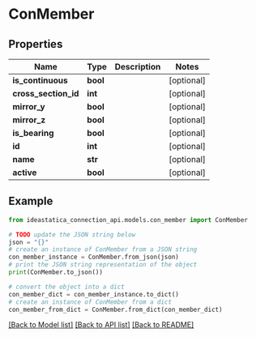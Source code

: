 # ConMember


## Properties

Name | Type | Description | Notes
------------ | ------------- | ------------- | -------------
**is_continuous** | **bool** |  | [optional] 
**cross_section_id** | **int** |  | [optional] 
**mirror_y** | **bool** |  | [optional] 
**mirror_z** | **bool** |  | [optional] 
**is_bearing** | **bool** |  | [optional] 
**id** | **int** |  | [optional] 
**name** | **str** |  | [optional] 
**active** | **bool** |  | [optional] 

## Example

```python
from ideastatica_connection_api.models.con_member import ConMember

# TODO update the JSON string below
json = "{}"
# create an instance of ConMember from a JSON string
con_member_instance = ConMember.from_json(json)
# print the JSON string representation of the object
print(ConMember.to_json())

# convert the object into a dict
con_member_dict = con_member_instance.to_dict()
# create an instance of ConMember from a dict
con_member_from_dict = ConMember.from_dict(con_member_dict)
```
[[Back to Model list]](../README.md#documentation-for-models) [[Back to API list]](../README.md#documentation-for-api-endpoints) [[Back to README]](../README.md)


